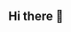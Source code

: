 ## Hi there 👋

<!--
**rodrigosantos444/rodrigosantos444** is a ✨ _special_ ✨ repository because its `README.md` (this file) appears on your GitHub profile.

Here are some ideas to get you started:

- 📌 I’m currently 🛠️working to 🎨develop a good professional 🎞️career in 💻programming.
  📌 Estou, atualmente, 🛠️trabalhando para 🎨desenvolver uma boa 🎞️carreira profissional em 💻programação.
- 🌱 I’m currently 📖learning 🐍Python
  🌱 Estou, atualmente, 📖aprendendo 🐍Python.
- 🔭 I’m currently 🔍looking to 👥collaborate on some basic beginner 📊projects.
  🔭 Eu estou atualmente 🔍procurando 👥colaborar em algum 📊projeto básico para iniciantes.
- 🤔 I’m 🔍looking for 🤲help with 🕯️tips for becoming a good 📝programmer.
  🤔 Estou 🔍procurando 🤲ajuda 🕯️com dicas para me tornar um bom 📝programador.
- 💬 Ask me about ...
- 📫 How to reach me: ...
- 😄 Pronouns: ...
- ⚡ Fun fact: ...
-->
